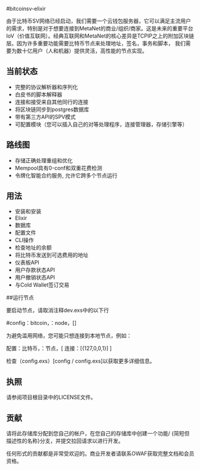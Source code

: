 #bitcoinsv-elixir

由于比特币SV网络已经启动，我们需要一个云钱包服务器，它可以满足主流用户的需求，特别是对于想要连接到MetaNet的商业/组织/商家。这是未来的重要平台
IoV（价值互联网）。经典互联网和MetaNet的核心差异是TCPIP之上的附加区块链层。因为许多重要功能需要比特币节点来处理地址，签名，事务和脚本，
我们需要为数十亿用户（人和机器）提供灵活，高性能的节点实现。

## 当前状态

- 完整的协议解析器和序列化
- 白皮书的脚本解释器
- 连接和接受来自其他同行的连接
- 将区块链同步到postgres数据库
- 带有第三方API的SPV模式
- 可配置模块（您可以插入自己的对等处理程序，连接管理器，存储引擎等）


## 路线图

- 存储正确处理重组和优化
-  Mempool具有0-conf和双重花费检测
- 令牌化智能合约服务, 允许它跨多个节点运行


## 用法

 - 安装和安装
 -  Elixir
 - 数据库
 - 配置文件
 -  CLI操作
 - 检查地址的余额
 - 将比特币发送到可选费用的地址
 - 仪表板API
 - 用户存款状态API
 - 用户撤销状态API
 - 与Cold Wallet签订交易




##运行节点

要启动节点，请取消注释dev.exs中的以下行

#config：bitcoin，：node，[]

为避免滥用网络，您可能只想连接到本地节点，例如：

配置：比特币，：节点，[
连接：[{127,0,0,1}]
]

检查（config.exs）[config / config.exs]以获取更多详细信息。

## 执照

请参阅项目根目录中的LICENSE文件。

## 贡献

请将此存储库分配到您自己的帐户，在您自己的存储库中创建一个功能/ {简短但描述性的名称}分支，并提交拉回请求以进行开发。

任何形式的贡献都是非常受欢迎的。商业开发者请联系OWAF获取完整文档和会员资格。